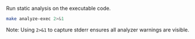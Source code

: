 Run static analysis on the executable code.

```bash
make analyze-exec 2>&1
```

Note: Using `2>&1` to capture stderr ensures all analyzer warnings are visible.